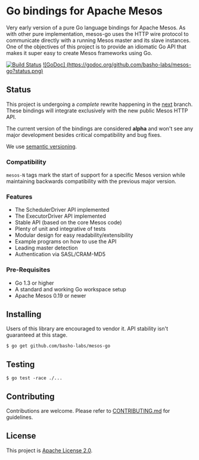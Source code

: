 # Go bindings for Apache Mesos

Very early version of a pure Go language bindings for Apache Mesos. As with other pure implementation, mesos-go uses the HTTP wire protocol to communicate directly with  a running Mesos master and its slave instances. One of the objectives of this project is to provide an idiomatic Go API that makes it super easy to create Mesos frameworks using Go. 

[![Build Status](https://travis-ci.org/mesos/mesos-go.svg)](https://travis-ci.org/mesos/mesos-go) [![GoDoc] (https://godoc.org/github.com/basho-labs/mesos-go?status.png)](https://godoc.org/github.com/basho-labs/mesos-go)

## Status
This project is undergoing a *complete* rewrite happening in the
[next](https://github.com/basho-labs/mesos-go/tree/next) branch. These bindings will
integrate exclusively with the new public Mesos HTTP API.

The current version of the bindings are considered **alpha** and won't
see any major development besides critical compatibility and bug fixes.

We use [semantic versioning](http://semver.org/).

### Compatibility
`mesos-N` tags mark the start of support for a specific Mesos version while
maintaining backwards compatibility with the previous major version.

### Features
- The SchedulerDriver API implemented
- The ExecutorDriver API implemented
- Stable API (based on the core Mesos code)
- Plenty of unit and integrative of tests
- Modular design for easy readability/extensibility
- Example programs on how to use the API
- Leading master detection
- Authentication via SASL/CRAM-MD5

### Pre-Requisites
- Go 1.3 or higher
- A standard and working Go workspace setup
- Apache Mesos 0.19 or newer

## Installing
Users of this library are encouraged to vendor it. API stability isn't guaranteed
at this stage.
```shell
$ go get github.com/basho-labs/mesos-go
```

## Testing
```shell
$ go test -race ./...
```

## Contributing
Contributions are welcome. Please refer to [CONTRIBUTING.md](CONTRIBUTING.md) for
guidelines.

## License
This project is [Apache License 2.0](LICENSE).
